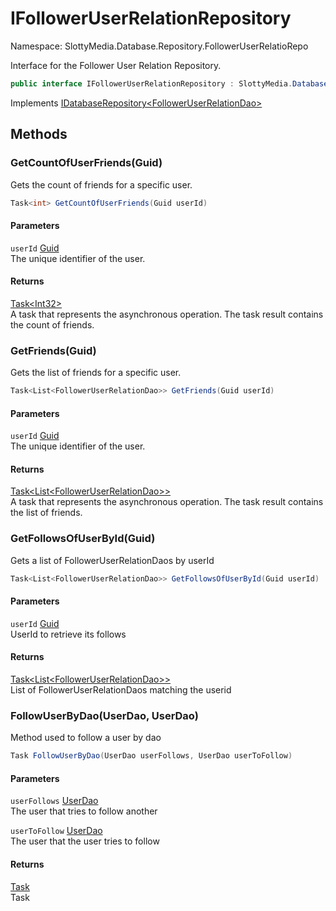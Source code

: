 # IFollowerUserRelationRepository

Namespace: SlottyMedia.Database.Repository.FollowerUserRelatioRepo

Interface for the Follower User Relation Repository.

```csharp
public interface IFollowerUserRelationRepository : SlottyMedia.Database.IDatabaseRepository`1[[SlottyMedia.Database.Daos.FollowerUserRelationDao, SlottyMedia.Database, Version=1.0.0.0, Culture=neutral, PublicKeyToken=null]]
```

Implements [IDatabaseRepository&lt;FollowerUserRelationDao&gt;](./slottymedia.database.idatabaserepository-1.md)

## Methods

### **GetCountOfUserFriends(Guid)**

Gets the count of friends for a specific user.

```csharp
Task<int> GetCountOfUserFriends(Guid userId)
```

#### Parameters

`userId` [Guid](https://docs.microsoft.com/en-us/dotnet/api/system.guid)<br>
The unique identifier of the user.

#### Returns

[Task&lt;Int32&gt;](https://docs.microsoft.com/en-us/dotnet/api/system.threading.tasks.task-1)<br>
A task that represents the asynchronous operation. The task result contains the count of friends.

### **GetFriends(Guid)**

Gets the list of friends for a specific user.

```csharp
Task<List<FollowerUserRelationDao>> GetFriends(Guid userId)
```

#### Parameters

`userId` [Guid](https://docs.microsoft.com/en-us/dotnet/api/system.guid)<br>
The unique identifier of the user.

#### Returns

[Task&lt;List&lt;FollowerUserRelationDao&gt;&gt;](https://docs.microsoft.com/en-us/dotnet/api/system.threading.tasks.task-1)<br>
A task that represents the asynchronous operation. The task result contains the list of friends.

### **GetFollowsOfUserById(Guid)**

Gets a list of FollowerUserRelationDaos by userId

```csharp
Task<List<FollowerUserRelationDao>> GetFollowsOfUserById(Guid userId)
```

#### Parameters

`userId` [Guid](https://docs.microsoft.com/en-us/dotnet/api/system.guid)<br>
UserId to retrieve its follows

#### Returns

[Task&lt;List&lt;FollowerUserRelationDao&gt;&gt;](https://docs.microsoft.com/en-us/dotnet/api/system.threading.tasks.task-1)<br>
List of FollowerUserRelationDaos matching the userid

### **FollowUserByDao(UserDao, UserDao)**

Method used to follow a user by dao

```csharp
Task FollowUserByDao(UserDao userFollows, UserDao userToFollow)
```

#### Parameters

`userFollows` [UserDao](./slottymedia.database.daos.userdao.md)<br>
The user that tries to follow another

`userToFollow` [UserDao](./slottymedia.database.daos.userdao.md)<br>
The user that the user tries to follow

#### Returns

[Task](https://docs.microsoft.com/en-us/dotnet/api/system.threading.tasks.task)<br>
Task
